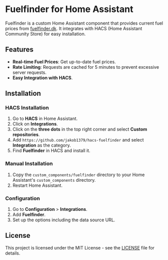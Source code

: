 # Fuelfinder for Home Assistant

Fuelfinder is a custom Home Assistant component that provides current fuel prices from [fuelfinder.dk](https://www.fuelfinder.dk). It integrates with HACS (Home Assistant Community Store) for easy installation.

## Features
- **Real-time Fuel Prices**: Get up-to-date fuel prices.
- **Rate Limiting**: Requests are cached for 5 minutes to prevent excessive server requests.
- **Easy Integration with HACS**.

## Installation

### HACS Installation
1. Go to **HACS** in Home Assistant.
2. Click on **Integrations**.
3. Click on the **three dots** in the top right corner and select **Custom repositories**.
4. Add `https://github.com/jakob1379/hacs-fuelfinder` and select **Integration** as the category.
5. Find **Fuelfinder** in HACS and install it.

### Manual Installation
1. Copy the `custom_components/fuelfinder` directory to your Home Assistant's `custom_components` directory.
2. Restart Home Assistant.

### Configuration
1. Go to **Configuration** > **Integrations**.
2. Add **Fuelfinder**.
3. Set up the options including the data source URL.

## License
This project is licensed under the MIT License - see the [LICENSE](LICENSE) file for details.

